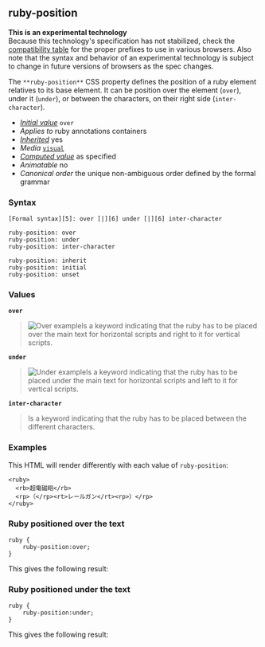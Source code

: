 ## ruby-position

**This is an experimental technology**  
Because this technology's specification has not stabilized, check the [compatibility table][0] for the proper prefixes to use in various browsers. Also note that the syntax and behavior of an experimental technology is subject to change in future versions of browsers as the spec changes.

The `**ruby-position**` CSS property defines the position of a ruby element relatives to its base element. It can be position over the element (`over`), under it (`under`), or between the characters, on their right side (`inter-character`).

* _[Initial value][1]_ `over` 
* _Applies to_ ruby annotations containers 
* _[Inherited][2]_ yes 
* _Media_ [`visual`][3] 
* _[Computed value][4]_ as specified 
* _Animatable_ no 
* _Canonical order_ the unique non-ambiguous order defined by the formal grammar

### Syntax

    [Formal syntax][5]: over [|][6] under [|][6] inter-character

    ruby-position: over
    ruby-position: under
    ruby-position: inter-character
    
    ruby-position: inherit
    ruby-position: initial
    ruby-position: unset
    

### Values

**`over`**

> ![Over example](https://mdn.mozillademos.org/files/10251/Screen%20Shot%202015-03-04%20at%2013.02.20.png)Is a keyword indicating that the ruby has to be placed over the main text for horizontal scripts and right to it for vertical scripts.

**`under`**

> ![Under example](https://mdn.mozillademos.org/files/10249/Screen%20Shot%202015-03-04%20at%2013.02.07.png)Is a keyword indicating that the ruby has to be placed under the main text for horizontal scripts and left to it for vertical scripts.

**`inter-character`**

> Is a keyword indicating that the ruby has to be placed between the different characters.

### Examples

This HTML will render differently with each value of `ruby-position`:

    <ruby>
      <rb>超電磁砲</rb>
      <rp>（</rp><rt>レールガン</rt><rp>）</rp>
    </ruby>
    

### Ruby positioned over the text

    ruby {
        ruby-position:over;
    }

This gives the following result:

### Ruby positioned under the text

    ruby {
        ruby-position:under;
    }

This gives the following result:



[0]: #Browser_compatibility
[1]: https://developer.mozilla.org/en/docs/CSS/initial_value
[2]: https://developer.mozilla.org/en/docs/CSS/inheritance
[3]: https://developer.mozilla.org/en/docs/CSS/@media#Media_groups
[4]: https://developer.mozilla.org/en/docs/CSS/computed_value
[5]: https://developer.mozilla.org/en/docs/CSS/Value_definition_syntax "CSS/Value_definition_syntax"
[6]: https://developer.mozilla.org/en/docs/CSS/Value_definition_syntax#Single_bar "Single bar: The two entities are optional, but exactly one must be present."